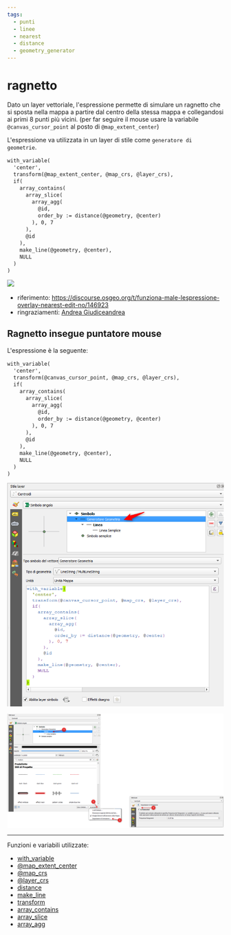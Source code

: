 ```yaml
---
tags:
  - punti
  - linee
  - nearest
  - distance
  - geometry_generator
---
```


# ragnetto

Dato un layer vettoriale, l'espressione permette di simulare un ragnetto che si sposta nella mappa a partire dal centro della stessa mappa e collegandosi ai primi 8 punti più vicini. (per far seguire il mouse usare la variabile `@canvas_cursor_point` al posto di `@map_extent_center`)

L'espressione va utilizzata in un layer di stile come `generatore di geometrie`.

```
with_variable(
  'center',
  transform(@map_extent_center, @map_crs, @layer_crs),
  if(
    array_contains(
      array_slice(
        array_agg(
          @id,
          order_by := distance(@geometry, @center)
        ), 0, 7
      ),
      @id
    ),
    make_line(@geometry, @center),
    NULL
  )
)
```

[![](../img/esempi/ragnetto/ragnetto.gif)](../img/esempi/ragnetto/ragnetto.gif)

- riferimento: <https://discourse.osgeo.org/t/funziona-male-lespressione-overlay-nearest-edit-no/146923>
- ringraziamenti: [Andrea Giudiceandrea](https://github.com/agiudiceandrea)

## Ragnetto insegue puntatore mouse

L'espressione è la seguente:

```
with_variable(
  'center',
  transform(@canvas_cursor_point, @map_crs, @layer_crs),
  if(
    array_contains(
      array_slice(
        array_agg(
          @id,
          order_by := distance(@geometry, @center)
        ), 0, 7
      ),
      @id
    ),
    make_line(@geometry, @center),
    NULL
  )
)
```

[![](../img/esempi/ragnetto/img_01.png)](../img/esempi/ragnetto/img_01.png)

[![](../img/esempi/ragnetto/img_02.png)](../img/esempi/ragnetto/img_02.png)


---

Funzioni e variabili utilizzate:

* [with_variable](../gr_funzioni/generale/generale_unico.md#with_variable)
* [@map_extent_center](../gr_funzioni/variabili/parent.md)
* [@map_crs](../gr_funzioni/variabili/parent.md)
* [@layer_crs](../gr_funzioni/variabili/parent.md)
* [distance](../gr_funzioni/geometria/geometria_unico#distance)
* [make_line](../gr_funzioni/geometria/geometria_unico.md#make_line)
* [transform](../gr_funzioni/geometria/geometria_unico.md#transform)
* [array_contains](../gr_funzioni/array/array_unico.md#array_contains)
* [array_slice](../gr_funzioni/array/array_unico.md#array_slice)
* [array_agg](../gr_funzioni/array/array_unico.md#array_agg)
